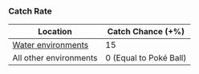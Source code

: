 ### Catch Rate
|Location|Catch Chance (+%)|
|---|---|
|[Water environments](#!Environments/Water)|15
|All other environments|0 (Equal to Poké Ball)
